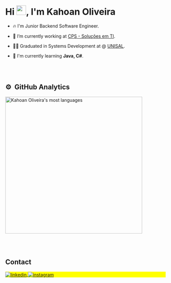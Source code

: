 <h1 align="left">Hi <img src="https://raw.githubusercontent.com/kaueMarques/kaueMarques/master/hi.gif" height="30px">, I'm Kahoan Oliveira</h1>

- 🔥 I'm Junior Backend Software Engineer.

- 🔭 I’m currently working at [CPS - Soluções em TI](http://www.cpsti.com.br).

- 🧑‍🎓 Graduated in Systems Development at @ [UNISAL](https://unisal.br).

- 💬 I'm currently learning **Java, C#**.

<br><br>
## ⚙️ &nbsp;GitHub Analytics
<p align="left">
<img width="430em" src="https://github-readme-stats.vercel.app/api/top-langs/?username=KahoanOliveira&layout=compact&theme=tokyonight" alt="Kahoan Oliveira's most languages"/>
</p>

<br><br>

## Contact

<p align="left" style="background:yellow">
<a href="https://www.linkedin.com/in/kahoan-oliveira/" target="_blank">
  <img align="center" src="https://img.shields.io/badge/:badgeContent?style=flat-square&logo=Linkedin&logoColor=white&color=%23FF8000&link=https%3A%2F%2Fwww.linkedin.com%2Fin%2Fkahoan-oliveira%2F" alt="linkedin"/>
</a>
<a href="https://www.instagram.com/_kgoliveira/" target="_blank">
 <img align="center" src="https://img.shields.io/badge/:badgeContent?style=flat-square&logo=instagram&logoColor=white&color=%23FF8000&link=https%3A%2F%2Fwww.instagram.com%2F_kgoliveira%20" alt="instagram"/>
</a>
</p>

